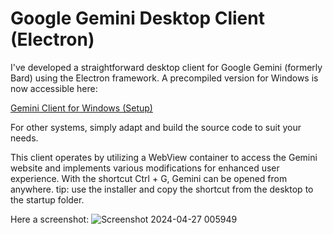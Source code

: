 # Google Gemini Desktop Client (Electron)
I've developed a straightforward desktop client for Google Gemini (formerly Bard) using the Electron framework.
A precompiled version for Windows is now accessible here:

[Gemini Client for Windows (Setup)](https://github.com/nekupaw/gemini-desktop/releases/download/1.0.3/Gemini-Desktop.Setup.1.0.3.exe)


For other systems, simply adapt and build the source code to suit your needs.

This client operates by utilizing a WebView container to access the Gemini website and implements various modifications for enhanced user experience.
With the shortcut Ctrl + G, Gemini can be opened from anywhere.
tip: use the installer and copy the shortcut from the desktop to the startup folder.

Here a screenshot:
![Screenshot 2024-04-27 005949](https://github.com/nekupaw/gemini-desktop/assets/128070292/9277c77c-ccc5-440b-b902-a6358f1b3559)

